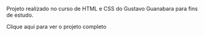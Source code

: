 Projeto realizado no curso de HTML e CSS do Gustavo Guanabara para fins de estudo.

Clique aqui para ver o projeto completo
